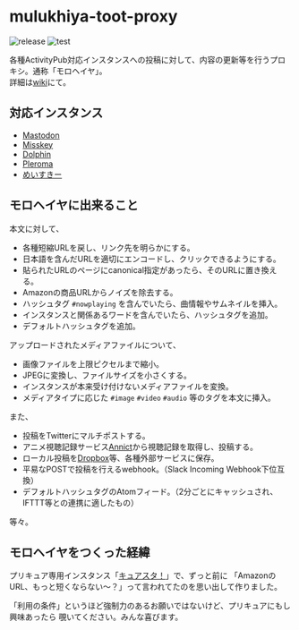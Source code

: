 # mulukhiya-toot-proxy

![release](https://img.shields.io/github/v/release/pooza/mulukhiya-toot-proxy.svg)
![test](https://github.com/pooza/mulukhiya-toot-proxy/workflows/test/badge.svg)

各種ActivityPub対応インスタンスへの投稿に対して、内容の更新等を行うプロキシ。通称「モロヘイヤ」。  
詳細は[wiki](https://github.com/pooza/mulukhiya-toot-proxy/wiki)にて。

## 対応インスタンス
- [Mastodon](https://github.com/tootsuite/mastodon)
- [Misskey](https://github.com/syuilo/misskey)
- [Dolphin](https://github.com/syuilo/dolphin)
- [Pleroma](https://git.pleroma.social/pleroma/pleroma)
- [めいすきー](https://github.com/mei23/misskey)

## モロヘイヤに出来ること

本文に対して、

- 各種短縮URLを戻し、リンク先を明らかにする。
- 日本語を含んだURLを適切にエンコードし、クリックできるようにする。
- 貼られたURLのページにcanonical指定があったら、そのURLに置き換える。
- Amazonの商品URLからノイズを除去する。
- ハッシュタグ `#nowplaying` を含んでいたら、曲情報やサムネイルを挿入。
- インスタンスと関係あるワードを含んでいたら、ハッシュタグを追加。
- デフォルトハッシュタグを追加。

アップロードされたメディアファイルについて、

- 画像ファイルを上限ピクセルまで縮小。
- JPEGに変換し、ファイルサイズを小さくする。
- インスタンスが本来受け付けないメディアファイルを変換。
- メディアタイプに応じた `#image` `#video` `#audio` 等のタグを本文に挿入。

また、

- 投稿をTwitterにマルチポストする。
- アニメ視聴記録サービス[Annict](https://annict.jp/)から視聴記録を取得し、投稿する。
- ローカル投稿を[Dropbox](https://dropbox.com/)等、各種外部サービスに保存。
- 平易なPOSTで投稿を行えるwebhook。（Slack Incoming Webhook下位互換）
- デフォルトハッシュタグのAtomフィード。（2分ごとにキャッシュされ、IFTTT等との連携に適したもの）

等々。

## モロヘイヤをつくった経緯

プリキュア専用インスタンス「[キュアスタ！](https://precure.ml)」で、ずっと前に
「AmazonのURL、もっと短くならない〜？」って言われてたのを思い出して作りました。

「利用の条件」というほど強制力のあるお願いではないけど、プリキュアにもし興味あったら
覗いてください。みんな喜びます。
